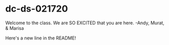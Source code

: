 # dc-ds-021720

Welcome to the class. We are SO EXCITED that you are here. -Andy, Murat, & Marisa

Here's a new line in the README!
